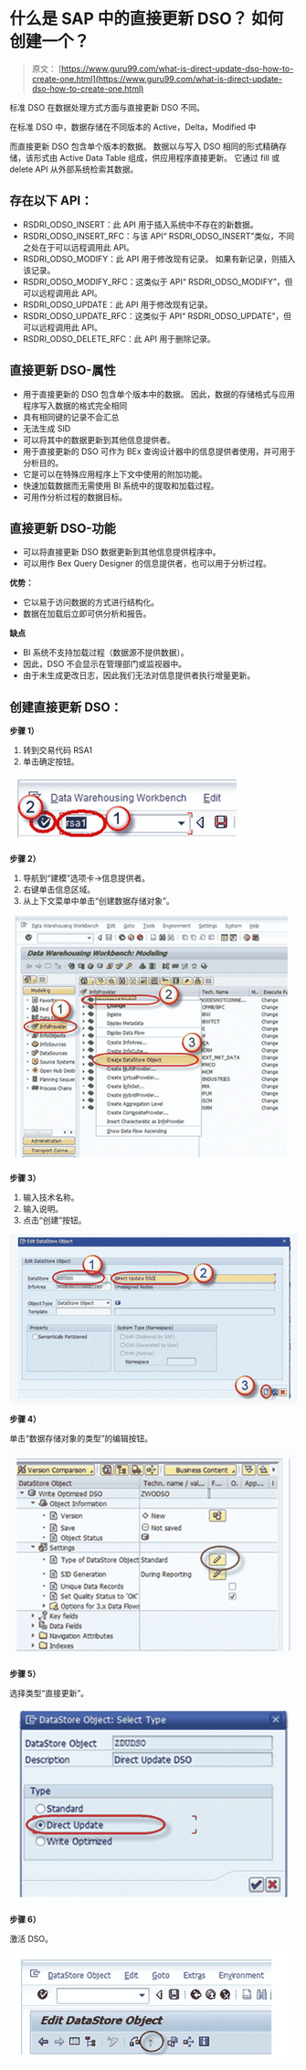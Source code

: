 # 什么是 SAP 中的直接更新 DSO？ 如何创建一个？

> 原文： [https://www.guru99.com/what-is-direct-update-dso-how-to-create-one.html](https://www.guru99.com/what-is-direct-update-dso-how-to-create-one.html)

标准 DSO 在数据处理方式方面与直接更新 DSO 不同。

在标准 DSO 中，数据存储在不同版本的 Active，Delta，Modified 中

而直接更新 DSO 包含单个版本的数据。 数据以与写入 DSO 相同的形式精确存储，该形式由 Active Data Table 组成，供应用程序直接更新。 它通过 fill 或 delete API 从外部系统检索其数据。

## **存在以下 API：**

*   RSDRI_ODSO_INSERT：此 API 用于插入系统中不存在的新数据。
*   RSDRI_ODSO_INSERT_RFC：与该 API“ RSDRI_ODSO_INSERT”类似，不同之处在于可以远程调用此 API。
*   RSDRI_ODSO_MODIFY：此 API 用于修改现有记录。 如果有新记录，则插入该记录。
*   RSDRI_ODSO_MODIFY_RFC：这类似于 API“ RSDRI_ODSO_MODIFY”，但可以远程调用此 API。
*   RSDRI_ODSO_UPDATE：此 API 用于修改现有记录。
*   RSDRI_ODSO_UPDATE_RFC：这类似于 API“ RSDRI_ODSO_UPDATE”，但可以远程调用此 API。
*   RSDRI_ODSO_DELETE_RFC：此 API 用于删除记录。

## **直接更新 DSO-属性**

*   用于直接更新的 DSO 包含单个版本中的数据。 因此，数据的存储格式与应用程序写入数据的格式完全相同
*   具有相同键的记录不会汇总
*   无法生成 SID
*   可以将其中的数据更新到其他信息提供者。
*   用于直接更新的 DSO 可作为 BEx 查询设计器中的信息提供者使用，并可用于分析目的。
*   它是可以在特殊应用程序上下文中使用的附加功能。
*   快速加载数据而无需使用 BI 系统中的提取和加载过程。
*   可用作分析过程的数据目标。

## **直接更新 DSO-功能**

*   可以将直接更新 DSO 数据更新到其他信息提供程序中。
*   可以用作 Bex Query Designer 的信息提供者，也可以用于分析过程。

**优势：**

*   它以易于访问数据的方式进行结构化。
*   数据在加载后立即可供分析和报告。

**缺点**

*   BI 系统不支持加载过程（数据源不提供数据）。
*   因此，DSO 不会显示在管理部门或监视器中。
*   由于未生成更改日志，因此我们无法对信息提供者执行增量更新。

## 创建直接更新 DSO：

**步骤 1）**

1.  转到交易代码 RSA1
2.  单击确定按钮。

[![](img/091da90c004360da91059e6d0d3dd6c1.png)](/images/sap/SAP_BI/sap_bi_11_1.jpg)

**步骤 2）**

1.  导航到“建模”选项卡->信息提供者。
2.  右键单击信息区域。
3.  从上下文菜单中单击“创建数据存储对象”。

[![](img/3d261920d8902bb499553d5a9e9ba39d.png)](/images/sap/SAP_BI/sap_bi_11_2.jpg)

**步骤 3）**

1.  输入技术名称。
2.  输入说明。
3.  点击“创建”按钮。

[![](img/b9e12d229453a0ea22b6c41b91331116.png)](/images/sap/SAP_BI/sap_bi_11_3.jpg)

**步骤 4）**

单击“数据存储对象的类型”的编辑按钮。

[![](img/f8fe9801962229b08a554df70a9d5799.png)](/images/sap/SAP_BI/sap_bi_11_4.jpg)

**步骤 5）**

选择类型“直接更新”。

[![](img/5e35db6697b9279a2d54648bf08f78ef.png)](/images/sap/SAP_BI/sap_bi_11_5.jpg)

**步骤 6）**

激活 DSO。

[![](img/839bb19899703fdde04dd355ebf68e80.png)](/images/sap/SAP_BI/sap_bi_11_6.jpg)